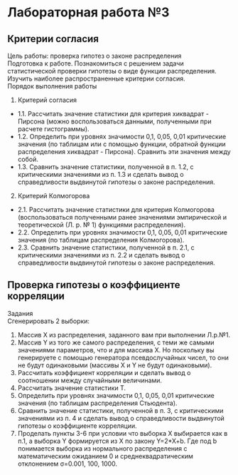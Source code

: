 # Лабораторная работа №3 #
## Критерии согласия ##
Цель работы: проверка гипотез о законе распределения  
Подготовка к работе. Познакомиться с решением задачи статистической
проверки гипотезы о виде функции распределения. Изучить наиболее
распространенные критерии согласия.  
Порядок выполнения работы  
1. Критерий согласия  
  - 1.1. Рассчитать значение статистики для критерия 
хиквадрат - Пирсона (можно воспользоваться данными, полученными при расчете гистограммы).  
  - 1.2. Определить при уровнях значимости 0,1, 0,05, 0,01 критические значения 
(по таблицам или с помощью функции, обратной функции распределения
хиквадрат - Пирсона). Сравнить эти значения между собой.  
  - 1.3. Сравнить значение статистики, полученной в п. 1.2, с критическими
значениями из п. 1.3 и сделать вывод о справедливости выдвинутой гипотезы
о законе распределения.
2. Критерий Колмогорова  
 - 2.1. Рассчитать значение статистики для критерия Колмогорова
(воспользоваться полученными ранее значениями эмпирической и
теоретической (Л. р. № 1) функциями распределения).  
 - 2.2. Определить при уровнях значимости 0,1, 0,05, 0,01 критические значения 
(по таблицам распределения Колмогорова).  
 - 2.3. Сравнить значение статистики, полученной в п. 2.1, с критическими
значениями из п. 2.2 и сделать вывод о справедливости выдвинутой гипотезы
о законе распределения.   

## Проверка гипотезы о коэффициенте корреляции ##
Задания  
Сгенерировать 2 выборки:  
1) Массив X из распределения, заданного вам при выполнении Л.р.№1.  
2) Массив Y из того же самого распределения, с теми же самыми значениями 
параметров, что и для массива X. Но поскольку вы генерируете с помощью 
генератора псевдослучайных чисел, то они не будут одинаковыми (массивы 
X и Y не будут одинаковыми).  
3) Рассчитать коэффициент корреляции и сделать вывод о соотношении 
между случайными величинами.  
4) Рассчитать значение статистики T.  
5) Определить при уровнях значимости 0,1, 0,05, 0,01 критические значения 
(по таблицам распределения Стьюдента).
6) Сравнить значение статистики, полученной в п. 3, с критическими 
значениями из п. 4 и сделать вывод о справедливости выдвинутой гипотезы
о коэффициенте корреляции.
7) Проделать пункты 3-6 при условии что выборка X выбирается как в п.1, а 
выборка Y формируется из X по закону Y=2*X+b. Где под b понимается 
выборка из нормального распределения с математическим ожиданием 0 и 
среднеквадратическим отклонением σ=0.001, 100, 1000.
